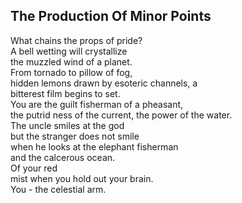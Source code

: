 The Production Of Minor Points
------------------------------
What chains the props of pride?  
A bell wetting will crystallize  
the muzzled wind of a planet.  
From tornado to pillow of fog,  
hidden lemons drawn by esoteric channels, a  
bitterest film begins to set.  
You are the guilt fisherman of a pheasant,  
the putrid ness of the current, the power of the water.  
The uncle smiles at the god  
but the stranger does not smile  
when he looks at the elephant fisherman  
and the calcerous ocean.  
Of your red  
mist when you hold out your brain.  
You - the celestial arm.  
